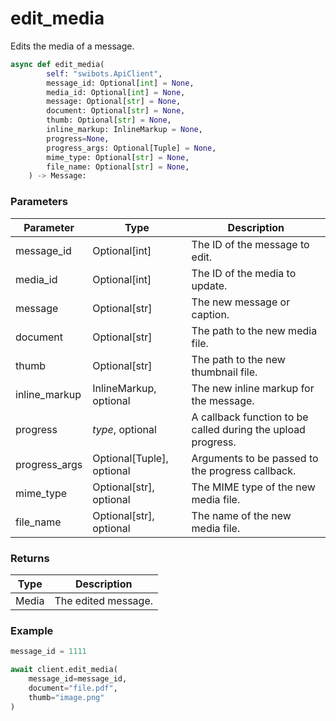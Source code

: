 # edit_media

Edits the media of a message.

```python
async def edit_media(
        self: "swibots.ApiClient",
        message_id: Optional[int] = None,
        media_id: Optional[int] = None,
        message: Optional[str] = None,
        document: Optional[str] = None,
        thumb: Optional[str] = None,
        inline_markup: InlineMarkup = None,
        progress=None,
        progress_args: Optional[Tuple] = None,
        mime_type: Optional[str] = None,
        file_name: Optional[str] = None,
    ) -> Message:
```

### Parameters

| Parameter | Type | Description |
|---|---|---|
| message_id | Optional[int] | The ID of the message to edit. |
| media_id | Optional[int] | The ID of the media to update. |
| message | Optional[str] | The new message or caption. |
| document | Optional[str] | The path to the new media file. |
| thumb | Optional[str] | The path to the new thumbnail file. |
| inline_markup | InlineMarkup, optional | The new inline markup for the message. |
| progress | _type_, optional | A callback function to be called during the upload progress. |
| progress_args | Optional[Tuple], optional | Arguments to be passed to the progress callback. |
| mime_type | Optional[str], optional | The MIME type of the new media file. |
| file_name | Optional[str], optional | The name of the new media file. |

### Returns

| Type | Description |
|---|---|
| Media | The edited message. |

### Example

```python
message_id = 1111

await client.edit_media(
    message_id=message_id,
    document="file.pdf",
    thumb="image.png"
)
 ```